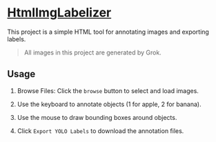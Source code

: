 

# [HtmlImgLabelizer](https://jscfping.github.io/HtmlImgLabelizer)

This project is a simple HTML tool for annotating images and exporting labels.

> All images in this project are generated by Grok.
> 

## Usage

1. Browse Files: Click the `browse` button to select and load images.

2. Use the keyboard to annotate objects (1 for apple, 2 for banana).

3. Use the mouse to draw bounding boxes around objects.

4. Click `Export YOLO Labels` to download the annotation files.


